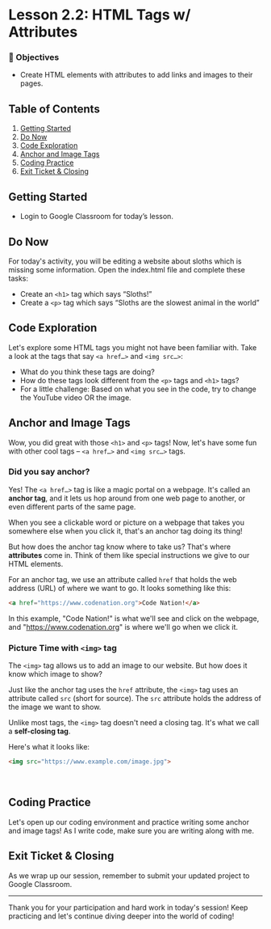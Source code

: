 # Lesson 2.2: HTML Tags w/ Attributes

### 🎯 Objectives
- Create HTML elements with attributes to add links and images to their pages.

## Table of Contents

1. [Getting Started](#getting-started)
2. [Do Now](#do-now)
3. [Code Exploration](#code-exploration)
4. [Anchor and Image Tags](#anchor-and-image-tags)
5. [Coding Practice](#coding-practice)
6. [Exit Ticket & Closing](#exit-ticket-closing)

## Getting Started

- Login to Google Classroom for today’s lesson.

## Do Now

For today's activity, you will be editing a website about sloths which is missing some information. Open the index.html file and complete these tasks:

- Create an `<h1>` tag which says “Sloths!”
- Create a `<p>` tag which says “Sloths are the slowest animal in the world”

## Code Exploration

Let's explore some HTML tags you might not have been familiar with. Take a look at the tags that say `<a href…>` and `<img src…>`:

- What do you think these tags are doing?
- How do these tags look different from the `<p>` tags and `<h1>` tags?
- For a little challenge: Based on what you see in the code, try to change the YouTube video OR the image.

## Anchor and Image Tags

Wow, you did great with those `<h1>` and `<p>` tags! Now, let's have some fun with other cool tags – `<a href…>` and `<img src…>` tags. 

### Did you say anchor?

Yes! The `<a href…>` tag is like a magic portal on a webpage. It's called an **anchor tag**, and it lets us hop around from one web page to another, or even different parts of the same page.

When you see a clickable word or picture on a webpage that takes you somewhere else when you click it, that's an anchor tag doing its thing!

But how does the anchor tag know where to take us? That's where **attributes** come in. Think of them like special instructions we give to our HTML elements. 

For an anchor tag, we use an attribute called `href` that holds the web address (URL) of where we want to go. It looks something like this: 

```html
<a href="https://www.codenation.org">Code Nation!</a>
```

In this example, "Code Nation!" is what we'll see and click on the webpage, and "https://www.codenation.org" is where we'll go when we click it.
<br>

### Picture Time with `<img>` tag

The `<img>` tag allows us to add an image to our website. But how does it know which image to show? 

Just like the anchor tag uses the `href` attribute, the `<img>` tag uses an attribute called `src` (short for source). The `src` attribute holds the address of the image we want to show.

Unlike most tags, the `<img>` tag doesn't need a closing tag. It's what we call a **self-closing tag**.

Here's what it looks like:

```html
<img src="https://www.example.com/image.jpg">
```
<br>


## Coding Practice

Let's open up our coding environment and practice writing some anchor and image tags! As I write code, make sure you are writing along with me. 


## Exit Ticket & Closing

As we wrap up our session, remember to submit your updated project to Google Classroom.

---

Thank you for your participation and hard work in today's session! Keep practicing and let's continue diving deeper into the world of coding!
